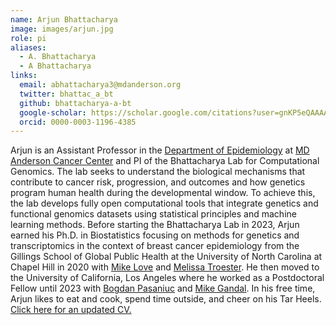 ```yaml
---
name: Arjun Bhattacharya
image: images/arjun.jpg
role: pi
aliases:
  - A. Bhattacharya
  - A Bhattacharya
links:
  email: abhattacharya3@mdanderson.org
  twitter: bhattac_a_bt
  github: bhattacharya-a-bt
  google-scholar: https://scholar.google.com/citations?user=gnKP5eQAAAAJ&hl=en
  orcid: 0000-0003-1196-4385
---
```


Arjun is an Assistant Professor in the [Department of Epidemiology](https://www.mdanderson.org/research/departments-labs-institutes/departments-divisions/epidemiology.html) at [MD Anderson Cancer Center](https://www.mdanderson.org/) and PI of the Bhattacharya Lab for Computational Genomics. The lab seeks to understand the biological mechanisms that contribute to cancer risk, progression, and outcomes and how genetics program human health during the developmental window. To achieve this, the lab develops fully open computational tools that integrate genetics and functional genomics datasets using statistical principles and machine learning methods. Before starting the Bhattacharya Lab in 2023, Arjun earned his Ph.D. in Biostatistics focusing on methods for genetics and transcriptomics in the context of breast cancer epidemiology from the Gillings School of Global Public Health at the University of North Carolina at Chapel Hill in 2020 with [Mike Love](https://mikelove.github.io/) and [Melissa Troester](https://sph.unc.edu/adv_profile/melissa-troester-phd/). He then moved to the University of California, Los Angeles where he worked as a Postdoctoral Fellow until 2023 with [Bogdan Pasaniuc](https://bogdan.dgsom.ucla.edu/pages/) and [Mike Gandal](https://www.med.upenn.edu/gandallab/). In his free time, Arjun likes to eat and cook, spend time outside, and cheer on his Tar Heels. [Click here for an updated CV.](https://bhattacharya-lab.com/images/ArjunBhattacharya_CV.pdf)
